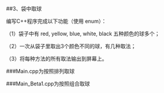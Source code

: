 ##3、袋中取球

编写C++程序完成以下功能（使用 enum）：

（1）袋子中有 red, yellow, blue, white, black 五种颜色的球多个；

（2）一次从袋子里取出3个颜色不同的球，有几种取法；

（3）将每种方法的所有取法输出到屏幕上。

###Main.cpp为按照排列取球

###Main_Beta1.cpp为按照组合取球